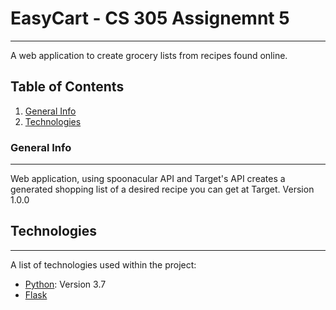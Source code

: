 # EasyCart - CS 305 Assignemnt 5
***
A web application to create grocery lists from recipes found online.

## Table of Contents
1. [General Info](#general-info)
2. [Technologies](#technologies)
### General Info
***
Web application, using spoonacular API and Target's API creates a generated shopping list of a desired recipe you can get at Target. Version 1.0.0
## Technologies
***
A list of technologies used within the project:
* [Python](https://www.python.org/): Version 3.7
* [Flask](https://flask.palletsprojects.com/en/2.1.x/)
